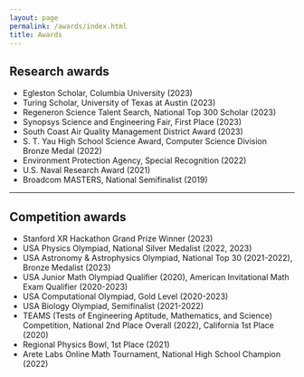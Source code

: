 ```yaml
---
layout: page
permalink: /awards/index.html
title: Awards
---
```


<h2>Research awards</h2>

<ul>
<li>Egleston Scholar, Columbia University (2023)</li>
<li>Turing Scholar, University of Texas at Austin (2023)</li>
<li>Regeneron Science Talent Search, National Top 300 Scholar (2023)</li>
<li>Synopsys Science and Engineering Fair, First Place (2023)</li>
<li>South Coast Air Quality Management District Award (2023)</li>
<li>S. T. Yau High School Science Award, Computer Science Division Bronze Medal (2022)</li>
<li>Environment Protection Agency, Special Recognition (2022)</li>
<li>U.S. Naval Research Award (2021)</li>
<li>Broadcom MASTERS, National Semifinalist (2019)</li>
</ul>

---

<h2>Competition awards</h2>
<ul>
<li> Stanford XR Hackathon Grand Prize Winner (2023)
<li>USA Physics Olympiad, National Silver Medalist (2022, 2023)</li>
<li>USA Astronomy & Astrophysics Olympiad, National Top 30 (2021-2022), Bronze Medalist (2023)</li>
<li>USA Junior Math Olympiad Qualifier (2020), American Invitational Math Exam Qualifier (2020-2023)</li>
<li>USA Computational Olympiad, Gold Level (2020-2023)</li>
<li>USA Biology Olympiad, Semifinalist (2021-2022)</li>
<li>TEAMS (Tests of Engineering Aptitude, Mathematics, and Science) Competition, National 2nd Place Overall (2022), California 1st Place (2020)</li>
<li>Regional Physics Bowl, 1st Place (2021)</li>
<li>Arete Labs Online Math Tournament, National High School Champion (2022)</li>
</ul>